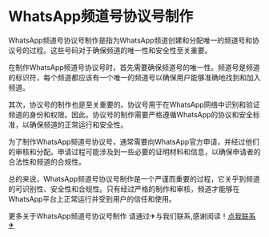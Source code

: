 # WhatsApp频道号协议号制作

WhatsApp频道号协议号制作是指为WhatsApp频道创建和分配唯一的频道号和协议号的过程。这些号码对于确保频道的唯一性和安全性至关重要。

在制作WhatsApp频道号协议号时，首先需要确保频道号的唯一性。频道号是频道的标识符，每个频道都应该有一个唯一的频道号以确保用户能够准确地找到和加入频道。

其次，协议号的制作也是至关重要的。协议号用于在WhatsApp网络中识别和验证频道的身份和权限。因此，协议号的制作需要严格遵循WhatsApp的协议和安全标准，以确保频道的正常运行和安全性。

为了制作WhatsApp频道号协议号，通常需要向WhatsApp官方申请，并经过他们的审核和分配。申请过程可能涉及到一些必要的证明材料和信息，以确保申请者的合法性和频道的合规性。

总的来说，WhatsApp频道号协议号制作是一个严谨而重要的过程，它关乎到频道的可识别性、安全性和合规性。只有经过严格的制作和审核，频道才能够在WhatsApp平台上正常运行并受到用户的信任和使用。

更多关于WhatsApp频道号协议号制作 请通过✈与我们联系,感谢阅读！[点我联系✈](https://ac.G208.com)